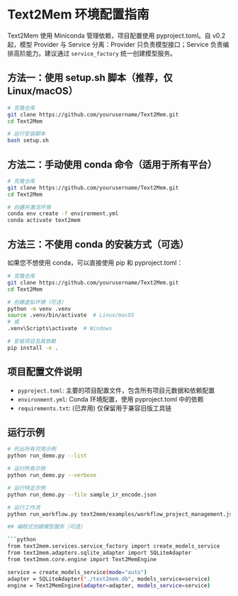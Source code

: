 # Text2Mem 环境配置指南

Text2Mem 使用 Miniconda 管理依赖，项目配置使用 pyproject.toml。自 v0.2 起，模型 Provider 与 Service 分离：Provider 只负责模型接口；Service 负责编排高阶能力。建议通过 `service_factory` 统一创建模型服务。

## 方法一：使用 setup.sh 脚本（推荐，仅 Linux/macOS）

```bash
# 克隆仓库
git clone https://github.com/yourusername/Text2Mem.git
cd Text2Mem

# 运行安装脚本
bash setup.sh
```

## 方法二：手动使用 conda 命令（适用于所有平台）

```bash
# 克隆仓库
git clone https://github.com/yourusername/Text2Mem.git
cd Text2Mem

# 创建并激活环境
conda env create -f environment.yml
conda activate text2mem
```

## 方法三：不使用 conda 的安装方式（可选）

如果您不想使用 conda，可以直接使用 pip 和 pyproject.toml：

```bash
# 克隆仓库
git clone https://github.com/yourusername/Text2Mem.git
cd Text2Mem

# 创建虚拟环境（可选）
python -m venv .venv
source .venv/bin/activate  # Linux/macOS
# 或
.venv\Scripts\activate  # Windows

# 安装项目及其依赖
pip install -e .
```

## 项目配置文件说明

- `pyproject.toml`: 主要的项目配置文件，包含所有项目元数据和依赖配置
- `environment.yml`: Conda 环境配置，使用 pyproject.toml 中的依赖
- `requirements.txt`: (已弃用) 仅保留用于兼容旧版工具链

## 运行示例

```bash
# 列出所有可用示例
python run_demo.py --list

# 运行所有示例
python run_demo.py --verbose

# 运行特定示例
python run_demo.py --file sample_ir_encode.json

# 运行工作流
python run_workflow.py text2mem/examples/workflow_project_management.json

## 编程式创建模型服务（可选）

```python
from text2mem.services.service_factory import create_models_service
from text2mem.adapters.sqlite_adapter import SQLiteAdapter
from text2mem.core.engine import Text2MemEngine

service = create_models_service(mode="auto")
adapter = SQLiteAdapter("./text2mem.db", models_service=service)
engine = Text2MemEngine(adapter=adapter, models_service=service)
```
```

